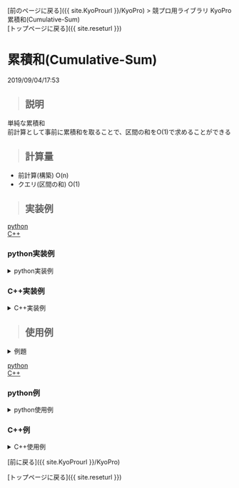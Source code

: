 [前のページに戻る]({{ site.KyoProurl }}/KyoPro) > 競プロ用ライブラリ KyoPro 累積和(Cumulative-Sum)<br>
[トップページに戻る]({{ site.reseturl }})<br>

# 累積和(Cumulative-Sum)

2019/09/04/17:53

> ## 説明

単純な累積和<br>
前計算として事前に累積和を取ることで、区間の和をO(1)で求めることができる<br>

> ## 計算量

* 前計算(構築) O(n)
* クエリ(区間の和) O(1)

> ## 実装例

[python](#python実装例) <br>
[C++](#C++実装例) <br>

### python実装例 

<details>
<summary> python実装例 </summary>

```python
class CumulativeSum:
  def __init__(self, size):
    self.data = [0] * size
    self.size = size

  def add(self, key, value):
    self.data[key] += value

  def build(self):
    for i in range(1, self.size):
      self.data[i] += self.data[i - 1]
  
  def query(self, kukan):
    if kukan < 0:
      return 0
    return self.data[min(kukan, self.size - 1)]
```

</details>

### C++実装例

<details>
<summary> C++実装例 </summary>

```cpp
template<class T>
struct CumulativeSum {
  vector< T > data;

  CumulativeSum(int size) : data(size, 0) {};

  void add(int key, T value) {
    data[key] += value;
  }

  void build(){
    rep(i, 1, data.size()) {
      data[i] += data[i - 1];
    }
  }

  T query(int kukan) {
    if (kukan < 0) {
      return 0;
    }
    return data[min(kukan, (int)data.size() - 1)];
  }
};
```

</details>

> ## 使用例

<details>
<summary> 例題 </summary>

* [AOJ0516 JOI2006 本選A 最大の和](http://judge.u-aizu.ac.jp/onlinejudge/description.jsp?id=0516) <br>

</details>

[python](#python例) <br>
[C++](#C++例) <br>

### python例

<details>
<summary> python使用例 </summary>

```python

class CumulativeSum:
  # 省略

import sys

stdin = sys.stdin
na = lambda: map(int, stdin.readline().split())
ns = lambda: stdin.readline().rstrip()
ni = lambda: int(ns())

def main():
  n, k = na()

  CS = CumulativeSum(n)
  for i in range(n):
    a = ni()
    CS.add(i, a)

  CS.build()

  ans = -int(1e9+7)
  for i in range(n-k+1):
    ans = max(ans, CS.query(k+i) - CS.query(i))
  print(ans)

main()
```

</details>

### C++例

<details>
<summary> C++使用例 </summary>

```cpp
#include <iostream>
#include <vector>

using namespace std;

#define rep(i, a, n) for(int i = a; i < (n); ++i)
#define INF 1000000007

template<class T>
struct CumulativeSum {
  // 省略
};

int main() {
  int n, k;
  cin >> n >> k;

  CumulativeSum<int> CS(n);
  rep(i, 0, n) {
    int a;
    cin >> a;
    CS.add(i, a);
  }

  CS.build();

  int ans = -INF;
  rep(i, 0, n - k + 1) {
    ans = max(ans, CS.query(k + i - 1) - CS.query(i - 1));
  }
  cout << ans << endl;
}
```

</details>

[前に戻る]({{ site.KyoProurl }}/KyoPro)<br>

[トップページに戻る]({{ site.reseturl }})<br>